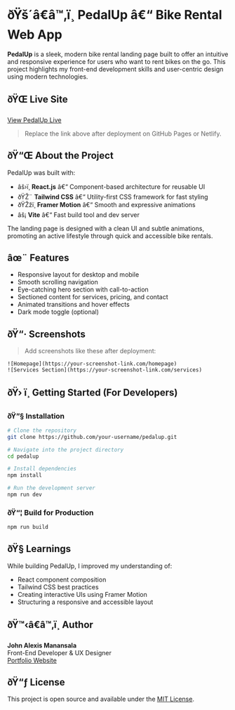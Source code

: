 # ðŸš´â€â™‚ï¸ PedalUp â€“ Bike Rental Web App

**PedalUp** is a sleek, modern bike rental landing page built to offer an intuitive and responsive experience for users who want to rent bikes on the go. This project highlights my front-end development skills and user-centric design using modern technologies.

## ðŸŒ Live Site

[View PedalUp Live](https://your-username.github.io/pedalup)  
> Replace the link above after deployment on GitHub Pages or Netlify.

## ðŸ“Œ About the Project

PedalUp was built with:

- âš›ï¸ **React.js** â€“ Component-based architecture for reusable UI
- ðŸŽ¨ **Tailwind CSS** â€“ Utility-first CSS framework for fast styling
- ðŸŽžï¸ **Framer Motion** â€“ Smooth and expressive animations
- âš¡ **Vite** â€“ Fast build tool and dev server

The landing page is designed with a clean UI and subtle animations, promoting an active lifestyle through quick and accessible bike rentals.

## âœ¨ Features

- Responsive layout for desktop and mobile
- Smooth scrolling navigation
- Eye-catching hero section with call-to-action
- Sectioned content for services, pricing, and contact
- Animated transitions and hover effects
- Dark mode toggle (optional)

## ðŸ“· Screenshots

> Add screenshots like these after deployment:
```
![Homepage](https://your-screenshot-link.com/homepage)
![Services Section](https://your-screenshot-link.com/services)
```

## ðŸ› ï¸ Getting Started (For Developers)

### ðŸ”§ Installation

```bash
# Clone the repository
git clone https://github.com/your-username/pedalup.git

# Navigate into the project directory
cd pedalup

# Install dependencies
npm install

# Run the development server
npm run dev
```

### ðŸ“¦ Build for Production

```bash
npm run build
```

## ðŸ§  Learnings

While building PedalUp, I improved my understanding of:
- React component composition
- Tailwind CSS best practices
- Creating interactive UIs using Framer Motion
- Structuring a responsive and accessible layout

## ðŸ™‹â€â™‚ï¸ Author

**John Alexis Manansala**  
Front-End Developer & UX Designer  
[Portfolio Website](https://your-portfolio-link.com)

## ðŸ“ƒ License

This project is open source and available under the [MIT License](LICENSE).
